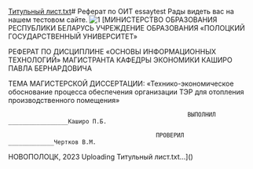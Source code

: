[Титульный лист.txt](https://github.com/studentPSUman/essay/files/13730547/default.txt)# Реферат по ОИТ
essaytest
 Рады видеть вас на нашем тестовом сайте.
![1](https://github.com/studentPSUman/essay/assets/154459174/f120877e-a895-4d2c-b6f9-268912c040ef)
[МИНИСТЕРСТВО ОБРАЗОВАНИЯ РЕСПУБЛИКИ БЕЛАРУСЬ
УЧРЕЖДЕНИЕ ОБРАЗОВАНИЯ «ПОЛОЦКИЙ ГОСУДАРСТВЕННЫЙ
УНИВЕРСИТЕТ»






РЕФЕРАТ 
ПО ДИСЦИПЛИНЕ «ОСНОВЫ ИНФОРМАЦИОННЫХ ТЕХНОЛОГИЙ»
МАГИСТРАНТА КАФЕДРЫ ЭКОНОМИКИ
КАШИРО ПАВЛА БЕРНАРДОВИЧА

ТЕМА МАГИСТЕРСКОЙ ДИССЕРТАЦИИ: «Технико-экономическое обоснование процесса обеспечения организации ТЭР для отопления производственного помещения»



                                                       ВЫПОЛНИЛ _________________Каширо П.Б.

                                              ПРОВЕРИЛ _____________Чертков В.М.









НОВОПОЛОЦК, 2023
Uploading Титульный лист.txt…]()
